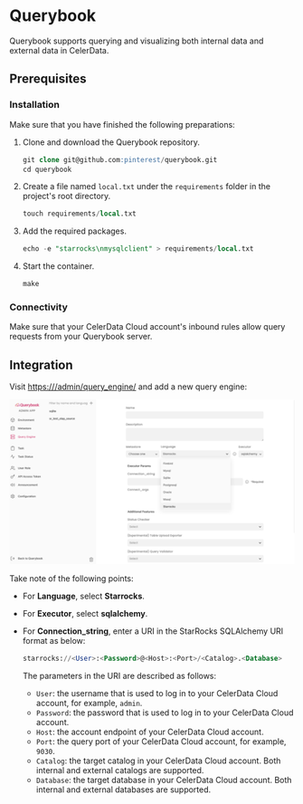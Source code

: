 # Querybook

Querybook supports querying and visualizing both internal data and external data in CelerData.

## Prerequisites

### Installation

Make sure that you have finished the following preparations:

1. Clone and download the Querybook repository.

   ```SQL
   git clone git@github.com:pinterest/querybook.git
   cd querybook
   ```

2. Create a file named `local.txt` under the `requirements` folder in the project's root directory.

   ```SQL
   touch requirements/local.txt
   ```

3. Add the required packages.

   ```SQL
   echo -e "starrocks\nmysqlclient" > requirements/local.txt 
   ```

4. Start the container.

   ```SQL
   make
   ```

### Connectivity

Make sure that your CelerData Cloud account's inbound rules allow query requests from your Querybook server.

## Integration

Visit [https:///admin/query_engine/](https://localhost:10001/admin/query_engine/) and add a new query engine:

![Querybook](../../assets/BI_integrations/BI_querybook_1.png)

Take note of the following points:

- For **Language**, select **Starrocks**.
- For **Executor**, select **sqlalchemy**.
- For **Connection_string**, enter a URI in the StarRocks SQLAlchemy URI format as below:

  ```SQL
  starrocks://<User>:<Password>@<Host>:<Port>/<Catalog>.<Database>
  ```

  The parameters in the URI are described as follows:

  - `User`: the username that is used to log in to your CelerData Cloud account, for example, `admin`.
  - `Password`: the password that is used to log in to your CelerData Cloud account.
  - `Host`: the account endpoint of your CelerData Cloud account.
  - `Port`: the query port of your CelerData Cloud account, for example, `9030`.
  - `Catalog`: the target catalog in your CelerData Cloud account. Both internal and external catalogs are supported.
  - `Database`: the target database in your CelerData Cloud account. Both internal and external databases are supported.
